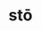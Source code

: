 ---
title: stō
meaning: to throw
ch: 10
pos: verb
secondppstem: st
infend: āre
infhyph: -āre
nminfend: āre
conjugation: first
derivative: station
---